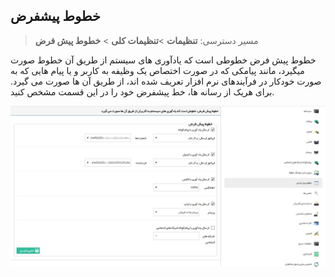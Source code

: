 ﻿## خطوط پیشفرض

> مسیر دسترسی:  **تنظیمات** >**تنظیمات کلی** > **خطوط پیش فرض** 

خطوط پیش فرض خطوطی است که یادآوری های سیستم از طریق آن خطوط صورت میگیرد، مانند پیامکی که در صورت اختصاص یک وظیفه به کاربر و یا پیام هایی که به صورت خودکار در فرآیندهای نرم افزار تعریف شده اند، از طریق آن ها صورت می گیرد.  برای هریک از رسانه ها، خط پیشفرض خود را در این قسمت مشخص کنید.

![](DefultLines.png)

